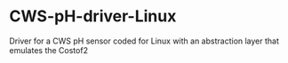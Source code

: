 # CWS-pH-driver-Linux
Driver for a CWS pH sensor coded for Linux with an abstraction layer that emulates the Costof2
